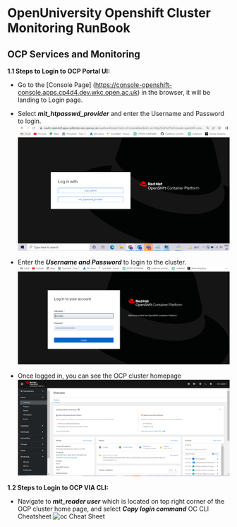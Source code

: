 # OpenUniversity Openshift Cluster Monitoring RunBook

## OCP Services and Monitoring
**1.1 Steps to Login to OCP Portal UI:**
- Go to the [Console Page] (https://console-openshift-console.apps.cp4d4.dev.wkc.open.ac.uk) in the browser, it will be landing to Login page.

- Select ***mit_htpasswd_provider*** and enter the Username and Password to login.
![LOGIN-PAGE](images/login-page.PNG?raw=true)

- Enter the ***Username and Password*** to login to the cluster.
![USERNAME-PASSWORD](images/username-page.PNG?raw=true)

- Once logged in, you can see the OCP cluster homepage
![HOMEPAGE](images/OCP-overviewpage.PNG?raw=true)

**1.2 Steps to Login to OCP VIA CLI:**
- Navigate to ***mit_reader user*** which is located on top right corner of the OCP cluster home page, and select ***Copy login command*** OC CLI Cheatsheet ![oc Cheat Sheet](https://livebook.manning.com/book/openshift-in-action/oc-cheat-sheet/)
